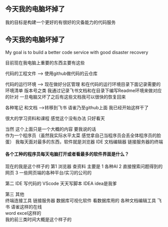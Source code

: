 ## 今天我的电脑坏掉了

我的目标是构建一个更好的有很好的灾备能力的代码服务    

## 今天我的电脑坏掉了

My goal is to build a better code service with good disaster recovery

目前现在我电脑上重要的东西主要有这些 

代码的工程文件     --> 使用github做代码的云仓库

代码的运行环境     --> 现在做好分区管理  和在代码的运行环境目录下面记录需要的环境清单  版本号之类  我通过记录飞书文档和在目录下编写Readme环境来做对应的针对  一旦电脑又坏了之后有这些文档我可以很快的恢复回来

各种笔记  和文档 -->转移到飞书   语雀乃至github上面    我已经开始这样干了

很大的学习资料和课程  感觉这个没有办法    只好看天

当然  这个上面只是一个大概的内容   要我说的话  
作为一个程序员（虽然我实际水平太菜  感觉拿自己当程序员会丢全体程序员的脸蛋）  我每天面对最多的东西，软件就是浏览器     IDE    文档编辑器  链接服务器的终端

#### 各个工种的程序员每天电脑打开或者看最多的软件界面是什么？

现在的我是这个样子的
第1 浏览器    查资料   主要是
1   各种AI 
2   直接搜索问题得到的网页
3    一些网页端的各种平台/实习的公司的

第二  IDE   写代码的 
VScode   天天写脚本
IDEA   idea是我爹

第三  其他  
终端连接工具  链接服务器
数据库可视化软件  看数据库用的
各种文档编辑工具    飞书  语雀这样的在线   
                    word  excel这样的  
我的前三类时间大概是这个样子的 